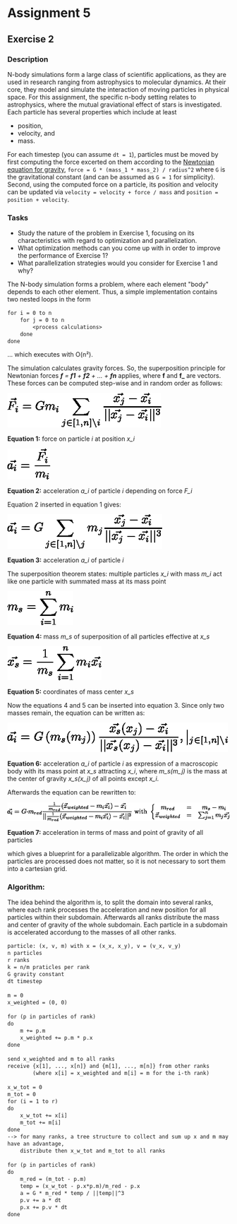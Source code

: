 # Assignment 5

## Exercise 2

### Description

N-body simulations form a large class of scientific applications, as they are used in research ranging from astrophysics to molecular dynamics. At their core, they model and simulate the interaction of moving particles in physical space. For this assignment, the specific n-body setting relates to astrophysics, where the mutual graviational effect of stars is investigated. Each particle has several properties which include at least
- position,
- velocity, and
- mass.

For each timestep (you can assume `dt = 1`), particles must be moved by first computing the force excerted on them according to the [Newtonian equation for gravity](https://en.wikipedia.org/wiki/Newton%27s_law_of_universal_gravitation), `force = G * (mass_1 * mass_2) / radius^2` where `G` is the gravitational constant (and can be assumed as `G = 1` for simplicity). Second, using the computed force on a particle, its position and velocity can be updated via `velocity = velocity + force / mass` and `position = position + velocity`.

### Tasks
- Study the nature of the problem in Exercise 1, focusing on its characteristics with regard to optimization and parallelization.
- What optimization methods can you come up with in order to improve the performance of Exercise 1?
- What parallelization strategies would you consider for Exercise 1 and why?

The N-body simulation forms a problem, where each element "body" depends to each other element. Thus, a simple implementation contains two nested loops in the form

```
for i = 0 to n
    for j = 0 to n
        <process calculations>
    done
done
```
... which executes with O(n²).

The simulation calculates gravity forces. So, the superposition principle for Newtonian forces _**f** = **f1** + **f2** + ... + **fn**_ applies, where **f** and **f_** are vectors. These forces can be computed step-wise and in random order as follows:

![equation 1: F_i](./equations/equation_F_i.png)

__Equation 1:__ force on particle _i_ at position _x_i_

![equation 2: a_i(F)](./equations/equation_a_i_f.png)

__Equation 2:__ acceleration _a_i_ of particle _i_ depending on force _F_i_

Equation 2 inserted in equation 1 gives:

![equation 3: a_i(x)](./equations/equation_a_i_x.png)

__Equation 3:__ acceleration _a_i_ of particle _i_

The superposition theorem states: multiple particles _x_i_ with mass _m_i_ act like one particle with summated mass at its mass point

![equation 4: m_s](./equations/equation_m_s.png)

__Equation 4:__ mass _m_s_ of superposition of all particles effective at _x_s_

![equation 5: x_s](./equations/equation_x_s.png)

__Equation 5:__ coordinates of mass center _x_s_


Now the equations 4 and 5 can be inserted into equation 3. Since only two masses remain, the equation can be written as:

![equation 6: a_i(x)](./equations/equation_a_i_combined.png)

__Equation 6:__ acceleration _a_i_ of particle _i_ as expression of a macroscopic body with its mass point at _x_s_ attracting _x_i_, where _m_s(m_j)_ is the mass at the center of gravity _x_s(x_j)_ of all points except _x_i_.

Afterwards the equation can be rewritten to:

![equation 7: a_i(x)](./equations/equation_a_i_rewritten.png)

__Equation 7:__ acceleration in terms of mass and point of gravity of all particles

which gives a blueprint for a parallelizable algorithm. The order in which the particles are processed does not matter, so it is not necessary to sort them into a cartesian grid.


### Algorithm:
The idea behind the algorithm is, to split the domain into several ranks, where each rank processes the acceleration and new position for all particles within their subdomain. Afterwards all ranks distribute the mass and center of gravity of the whole subdomain. Each particle in a subdomain is accelerated accordung to the masses of all other ranks.

```
particle: (x, v, m) with x = (x_x, x_y), v = (v_x, v_y)
n particles
r ranks
k = n/m praticles per rank
G gravity constant
dt timestep

m = 0
x_weighted = (0, 0)

for (p in particles of rank)
do
    m += p.m
    x_weighted += p.m * p.x
done

send x_weighted and m to all ranks
receive {x[1], ..., x[n]} and {m[1], ..., m[n]} from other ranks
        (where x[i] = x_weighted and m[i] = m for the i-th rank)

x_w_tot = 0
m_tot = 0
for (i = 1 to r)
do
    x_w_tot += x[i]
    m_tot += m[i]
done
--> for many ranks, a tree structure to collect and sum up x and m may have an advantage,
    distribute then x_w_tot and m_tot to all ranks

for (p in particles of rank)
do
    m_red = (m_tot - p.m)
    temp = (x_w_tot - p.x*p.m)/m_red - p.x
    a = G * m_red * temp / ||temp||^3
    p.v += a * dt
    p.x += p.v * dt
done
```
